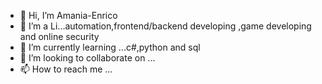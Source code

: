 - 👋 Hi, I’m Amania-Enrico  
- 👀 I’m a Li...automation,frontend/backend developing ,game developing and online security
- 🌱 I’m currently learning ...c#,python and sql
- 💞️ I’m looking to collaborate on ...
- 📫 How to reach me ...



<!---
kingmenko/kingmenko is a ✨ special ✨ repository because its `README.md` (this file) appears on your GitHub profile.
You can click the Preview link to take a look at your changes.
--->

